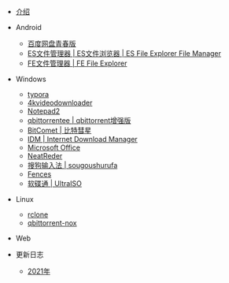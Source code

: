 - [介绍](README.md)
- Android
    - [百度网盘青春版](Android\百度网盘青春版.md)
    - [ES文件管理器 | ES文件浏览器 | ES File Explorer File Manager](Android\ES文件管理器_ES文件浏览器_ESFileExplorerFileManager.md)
    - [FE文件管理器 | FE File Explorer](Android\FE文件管理器_FEFileExplorer.md)

- Windows
    - [typora](docs\Windows\typora.md)
    - [4kvideodownloader](Windows\4kvideodownloader.md)
    - [Notepad2](Windows\Notepad2.md)
    - [qbittorrentee | qbittorrent增强版](Windows\qbittorrentee.md)
    - [BitComet | 比特彗星](Windows\Bitcomet.md)
    - [IDM | Internet Download Manager](Windows\IDM_InternetDownloadManager.md)
    - [Microsoft Office](Windows\MicrosoftOffice.md)
    - [NeatReder](Windows\NeatReder.md)
    - [搜狗输入法 | sougoushurufa](Windows\sougoushurufa(搜狗输入法.).md)
    - [Fences](Windows\Fences.md)
    - [软碟通 | UltraISO](Windows\UltraISO(软碟通).md)

- Linux
    - [rclone](Linux\rclone.md)
    - [qbittorrent-nox](Linux\qbittorrent-nox.md)
- Web
- 更新日志
    - [2021年](Update\2021.md)

